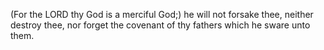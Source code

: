 (For the LORD thy God is a merciful God;) he will not forsake thee, neither destroy thee, nor forget the covenant of thy fathers which he sware unto them.

